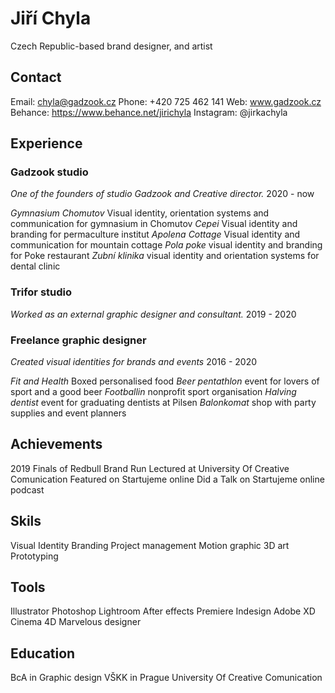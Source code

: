 # Jiří Chyla
Czech Republic-based brand designer, and artist

## Contact

Email: chyla@gadzook.cz
Phone: +420 725 462 141
Web: www.gadzook.cz
Behance: https://www.behance.net/jirichyla
Instagram: @jirkachyla

## Experience

### Gadzook studio
*One of the founders of studio Gadzook and Creative director.* 2020 - now

*Gymnasium Chomutov* Visual identity, orientation systems and communication for gymnasium in Chomutov
*Cepei* Visual identity and branding for permaculture institut
*Apolena Cottage* Visual identity and communication for mountain cottage
*Pola poke* visual identity and branding for Poke restaurant
*Zubní klinika* visual identity and orientation systems for dental clinic

### Trifor studio
*Worked as an external graphic designer and consultant.* 2019 - 2020

### Freelance graphic designer
*Created visual identities for brands and events* 2016 - 2020

*Fit and Health* Boxed personalised food
*Beer pentathlon* event for lovers of sport and a good beer
*Footballin* nonprofit sport organisation
*Halving dentist* event for graduating dentists at Pilsen
*Balonkomat* shop with party supplies and event planners

## Achievements

2019 Finals of Redbull Brand Run
Lectured at University Of Creative Comunication
Featured on Startujeme online
Did a Talk on Startujeme online podcast

## Skils

Visual Identity
Branding
Project management
Motion graphic
3D art
Prototyping

## Tools

Illustrator
Photoshop
Lightroom
After effects
Premiere
Indesign
Adobe XD
Cinema 4D
Marvelous designer

## Education

BcA in Graphic design VŠKK in Prague University Of Creative Comunication

